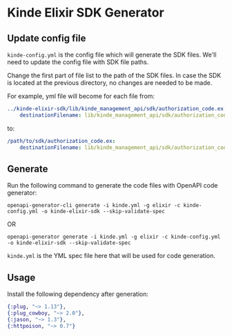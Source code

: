 # Kinde Elixir SDK Generator

## Update config file

`kinde-config.yml` is the config file which will generate the SDK files. We'll need to update the config file with SDK file paths.

Change the first part of file list to the path of the SDK files. In case the SDK is located at the previous directory, no changes are needed to be made.

For example, yml file will become for each file from:
```yml
../kinde-elixir-sdk/lib/kinde_management_api/sdk/authorization_code.ex:
    destinationFilename: lib/kinde_management_api/sdk/authorization_code.ex
```
to:
```yml
/path/to/sdk/authorization_code.ex:
    destinationFilename: lib/kinde_management_api/sdk/authorization_code.ex
```

## Generate

Run the following command to generate the code files with OpenAPI code generator:
```ssh
openapi-generator-cli generate -i kinde.yml -g elixir -c kinde-config.yml -o kinde-elixir-sdk --skip-validate-spec
```
OR 
```ssh
openapi-generator generate -i kinde.yml -g elixir -c kinde-config.yml -o kinde-elixir-sdk --skip-validate-spec
```

`kinde.yml` is the YML spec file here that will be used for code generation.

## Usage

Install the following dependency after generation:

```elixir
{:plug, "~> 1.13"},
{:plug_cowboy, "~> 2.0"},
{:jason, "~> 1.3"},
{:httpoison, "~> 0.7"}
```